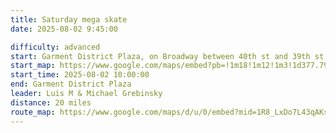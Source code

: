 ```yaml
---
title: Saturday mega skate
date: 2025-08-02 9:45:00

difficulty: advanced
start: Garment District Plaza, on Broadway between 40th st and 39th st
start_map: https://www.google.com/maps/embed?pb=!1m18!1m12!1m3!1d377.79528089955994!2d-73.98698868515856!3d40.75405671194928!2m3!1f0!2f0!3f0!3m2!1i1024!2i768!4f13.1!3m3!1m2!1s0x89c25908164549ab%3A0xbae101be1d87d547!2sGarment%20District%20Plaza!5e0!3m2!1sen!2sus!4v1752179315895!5m2!1sen!2sus
start_time: 2025-08-02 10:00:00
end: Garment District Plaza
leader: Luis M & Michael Grebinsky
distance: 20 miles
route_map: https://www.google.com/maps/d/u/0/embed?mid=1R8_LxDo7L43qAKsqLnAZ8wB9M15zC4Q&ehbc=2E312F&noprof=1
---
```

